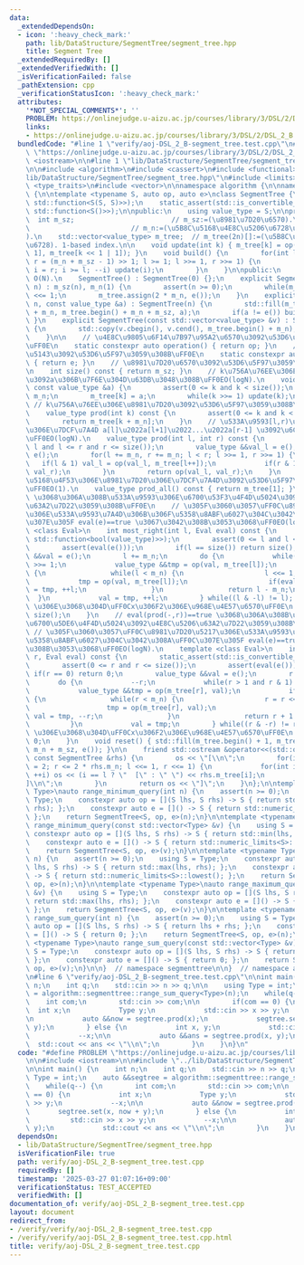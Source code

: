 ```yaml
---
data:
  _extendedDependsOn:
  - icon: ':heavy_check_mark:'
    path: lib/DataStructure/SegmentTree/segment_tree.hpp
    title: Segment Tree
  _extendedRequiredBy: []
  _extendedVerifiedWith: []
  _isVerificationFailed: false
  _pathExtension: cpp
  _verificationStatusIcon: ':heavy_check_mark:'
  attributes:
    '*NOT_SPECIAL_COMMENTS*': ''
    PROBLEM: https://onlinejudge.u-aizu.ac.jp/courses/library/3/DSL/2/DSL_2_B
    links:
    - https://onlinejudge.u-aizu.ac.jp/courses/library/3/DSL/2/DSL_2_B
  bundledCode: "#line 1 \"verify/aoj-DSL_2_B-segment_tree.test.cpp\"\n#define PROBLEM\
    \ \"https://onlinejudge.u-aizu.ac.jp/courses/library/3/DSL/2/DSL_2_B\"\n\n#include\
    \ <iostream>\n\n#line 1 \"lib/DataStructure/SegmentTree/segment_tree.hpp\"\n\n\
    \n\n#include <algorithm>\n#include <cassert>\n#include <functional>\n#line 8 \"\
    lib/DataStructure/SegmentTree/segment_tree.hpp\"\n#include <limits>\n#include\
    \ <type_traits>\n#include <vector>\n\nnamespace algorithm {\n\nnamespace segmenttree\
    \ {\n\ntemplate <typename S, auto op, auto e>\nclass SegmentTree {\n    static_assert(std::is_convertible_v<decltype(op),\
    \ std::function<S(S, S)>>);\n    static_assert(std::is_convertible_v<decltype(e),\
    \ std::function<S()>>);\n\npublic:\n    using value_type = S;\n\nprivate:\n  \
    \  int m_sz;                        // m_sz:=(\u8981\u7D20\u6570).\n    int m_n;\
    \                         // m_n:=(\u5B8C\u5168\u4E8C\u5206\u6728\u306E\u8449\u6570\
    ).\n    std::vector<value_type> m_tree;  // m_tree(2n)[]:=(\u5B8C\u5168\u4E8C\u5206\
    \u6728). 1-based index.\n\n    void update(int k) { m_tree[k] = op(m_tree[k <<\
    \ 1], m_tree[k << 1 | 1]); }\n    void build() {\n        for(int l = m_n >> 1,\
    \ r = (m_n + m_sz - 1) >> 1; l >= 1; l >>= 1, r >>= 1) {\n            for(int\
    \ i = r; i >= l; --i) update(i);\n        }\n    }\n\npublic:\n    // constructor.\
    \ O(N).\n    SegmentTree() : SegmentTree(0) {};\n    explicit SegmentTree(int\
    \ n) : m_sz(n), m_n(1) {\n        assert(n >= 0);\n        while(m_n < m_sz) m_n\
    \ <<= 1;\n        m_tree.assign(2 * m_n, e());\n    }\n    explicit SegmentTree(int\
    \ n, const value_type &a) : SegmentTree(n) {\n        std::fill(m_tree.begin()\
    \ + m_n, m_tree.begin() + m_n + m_sz, a);\n        if(a != e()) build();\n   \
    \ }\n    explicit SegmentTree(const std::vector<value_type> &v) : SegmentTree(v.size())\
    \ {\n        std::copy(v.cbegin(), v.cend(), m_tree.begin() + m_n);\n        build();\n\
    \    }\n\n    // \u4E8C\u9805\u6F14\u7B97\u95A2\u6570\u3092\u53D6\u5F97\u3059\u308B\
    \uFF0E\n    static constexpr auto operation() { return op; }\n    // \u5358\u4F4D\
    \u5143\u3092\u53D6\u5F97\u3059\u308B\uFF0E\n    static constexpr auto identity()\
    \ { return e; }\n    // \u8981\u7D20\u6570\u3092\u53D6\u5F97\u3059\u308B\uFF0E\
    \n    int size() const { return m_sz; }\n    // k\u756A\u76EE\u306E\u8981\u7D20\
    \u3092a\u306B\u7F6E\u304D\u63DB\u3048\u308B\uFF0EO(logN).\n    void set(int k,\
    \ const value_type &a) {\n        assert(0 <= k and k < size());\n        k +=\
    \ m_n;\n        m_tree[k] = a;\n        while(k >>= 1) update(k);\n    }\n   \
    \ // k\u756A\u76EE\u306E\u8981\u7D20\u3092\u53D6\u5F97\u3059\u308B\uFF0EO(1).\n\
    \    value_type prod(int k) const {\n        assert(0 <= k and k < size());\n\
    \        return m_tree[k + m_n];\n    }\n    // \u533A\u9593[l,r)\u306E\u8981\u7D20\
    \u306E\u7DCF\u7A4D a[l]\u2022a[l+1]\u2022...\u2022a[r-1] \u3092\u6C42\u3081\u308B\
    \uFF0EO(logN).\n    value_type prod(int l, int r) const {\n        assert(0 <=\
    \ l and l <= r and r <= size());\n        value_type &&val_l = e(), &&val_r =\
    \ e();\n        for(l += m_n, r += m_n; l < r; l >>= 1, r >>= 1) {\n         \
    \   if(l & 1) val_l = op(val_l, m_tree[l++]);\n            if(r & 1) val_r = op(m_tree[--r],\
    \ val_r);\n        }\n        return op(val_l, val_r);\n    }\n    // \u533A\u9593\
    \u5168\u4F53\u306E\u8981\u7D20\u306E\u7DCF\u7A4D\u3092\u53D6\u5F97\u3059\u308B\
    \uFF0EO(1).\n    value_type prod_all() const { return m_tree[1]; }\n    // eval(prod(l,-))==true\
    \ \u3068\u306A\u308B\u533A\u9593\u306E\u6700\u53F3\u4F4D\u5024\u3092\u4E8C\u5206\
    \u63A2\u7D22\u3059\u308B\uFF0E\n    // \u305F\u3060\u3057\uFF0C\u8981\u7D20\u5217\
    \u306E\u533A\u9593\u7A4D\u306B\u306F\u5358\u8ABF\u6027\u304C\u3042\u308A\uFF0C\
    \u307E\u305F eval(e)==true \u3067\u3042\u308B\u3053\u3068\uFF0EO(logN).\n    template\
    \ <class Eval>\n    int most_right(int l, Eval eval) const {\n        static_assert(std::is_convertible_v<Eval,\
    \ std::function<bool(value_type)>>);\n        assert(0 <= l and l <= size());\n\
    \        assert(eval(e()));\n        if(l == size()) return size();\n        value_type\
    \ &&val = e();\n        l += m_n;\n        do {\n            while(!(l & 1)) l\
    \ >>= 1;\n            value_type &&tmp = op(val, m_tree[l]);\n            if(!eval(tmp))\
    \ {\n                while(l < m_n) {\n                    l <<= 1;\n        \
    \            tmp = op(val, m_tree[l]);\n                    if(eval(tmp)) val\
    \ = tmp, ++l;\n                }\n                return l - m_n;\n          \
    \  }\n            val = tmp, ++l;\n        } while((l & -l) != l);  // (x&-x)==x\
    \ \u306E\u3068\u304D\uFF0Cx\u306F2\u306E\u968E\u4E57\u6570\uFF0E\n        return\
    \ size();\n    }\n    // eval(prod(-,r))==true \u3068\u306A\u308B\u533A\u9593\u306E\
    \u6700\u5DE6\u4F4D\u5024\u3092\u4E8C\u5206\u63A2\u7D22\u3059\u308B\uFF0E\n   \
    \ // \u305F\u3060\u3057\uFF0C\u8981\u7D20\u5217\u306E\u533A\u9593\u7A4D\u306B\u306F\
    \u5358\u8ABF\u6027\u304C\u3042\u308A\uFF0C\u307E\u305F eval(e)==true \u3067\u3042\
    \u308B\u3053\u3068\uFF0EO(logN).\n    template <class Eval>\n    int most_left(int\
    \ r, Eval eval) const {\n        static_assert(std::is_convertible_v<Eval, std::function<bool(value_type)>>);\n\
    \        assert(0 <= r and r <= size());\n        assert(eval(e()));\n       \
    \ if(r == 0) return 0;\n        value_type &&val = e();\n        r += m_n;\n \
    \       do {\n            --r;\n            while(r > 1 and r & 1) r >>= 1;\n\
    \            value_type &&tmp = op(m_tree[r], val);\n            if(eval(tmp))\
    \ {\n                while(r < m_n) {\n                    r = r << 1 | 1;\n \
    \                   tmp = op(m_tree[r], val);\n                    if(eval(tmp))\
    \ val = tmp, --r;\n                }\n                return r + 1 - m_n;\n  \
    \          }\n            val = tmp;\n        } while((r & -r) != r);  // (x&-x)==x\
    \ \u306E\u3068\u304D\uFF0Cx\u306F2\u306E\u968E\u4E57\u6570\uFF0E\n        return\
    \ 0;\n    }\n    void reset() { std::fill(m_tree.begin() + 1, m_tree.begin() +\
    \ m_n + m_sz, e()); }\n\n    friend std::ostream &operator<<(std::ostream &os,\
    \ const SegmentTree &rhs) {\n        os << \"[\\n\";\n        for(int l = 1, r\
    \ = 2; r <= 2 * rhs.m_n; l <<= 1, r <<= 1) {\n            for(int i = l; i < r;\
    \ ++i) os << (i == l ? \"  [\" : \" \") << rhs.m_tree[i];\n            os << \"\
    ]\\n\";\n        }\n        return os << \"]\";\n    }\n};\n\ntemplate <typename\
    \ Type>\nauto range_minimum_query(int n) {\n    assert(n >= 0);\n    using S =\
    \ Type;\n    constexpr auto op = [](S lhs, S rhs) -> S { return std::min(lhs,\
    \ rhs); };\n    constexpr auto e = []() -> S { return std::numeric_limits<S>::max();\
    \ };\n    return SegmentTree<S, op, e>(n);\n}\n\ntemplate <typename Type>\nauto\
    \ range_minimum_query(const std::vector<Type> &v) {\n    using S = Type;\n   \
    \ constexpr auto op = [](S lhs, S rhs) -> S { return std::min(lhs, rhs); };\n\
    \    constexpr auto e = []() -> S { return std::numeric_limits<S>::max(); };\n\
    \    return SegmentTree<S, op, e>(v);\n}\n\ntemplate <typename Type>\nauto range_maximum_query(int\
    \ n) {\n    assert(n >= 0);\n    using S = Type;\n    constexpr auto op = [](S\
    \ lhs, S rhs) -> S { return std::max(lhs, rhs); };\n    constexpr auto e = []()\
    \ -> S { return std::numeric_limits<S>::lowest(); };\n    return SegmentTree<S,\
    \ op, e>(n);\n}\n\ntemplate <typename Type>\nauto range_maximum_query(const std::vector<Type>\
    \ &v) {\n    using S = Type;\n    constexpr auto op = [](S lhs, S rhs) -> S {\
    \ return std::max(lhs, rhs); };\n    constexpr auto e = []() -> S { return std::numeric_limits<S>::lowest();\
    \ };\n    return SegmentTree<S, op, e>(v);\n}\n\ntemplate <typename Type>\nauto\
    \ range_sum_query(int n) {\n    assert(n >= 0);\n    using S = Type;\n    constexpr\
    \ auto op = [](S lhs, S rhs) -> S { return lhs + rhs; };\n    constexpr auto e\
    \ = []() -> S { return 0; };\n    return SegmentTree<S, op, e>(n);\n}\n\ntemplate\
    \ <typename Type>\nauto range_sum_query(const std::vector<Type> &v) {\n    using\
    \ S = Type;\n    constexpr auto op = [](S lhs, S rhs) -> S { return lhs + rhs;\
    \ };\n    constexpr auto e = []() -> S { return 0; };\n    return SegmentTree<S,\
    \ op, e>(v);\n}\n\n}  // namespace segmenttree\n\n}  // namespace algorithm\n\n\
    \n#line 6 \"verify/aoj-DSL_2_B-segment_tree.test.cpp\"\n\nint main() {\n    int\
    \ n;\n    int q;\n    std::cin >> n >> q;\n\n    using Type = int;\n    auto &&segtree\
    \ = algorithm::segmenttree::range_sum_query<Type>(n);\n    while(q--) {\n    \
    \    int com;\n        std::cin >> com;\n\n        if(com == 0) {\n          \
    \  int x;\n            Type y;\n            std::cin >> x >> y;\n            --x;\n\
    \n            auto &&now = segtree.prod(x);\n            segtree.set(x, now +\
    \ y);\n        } else {\n            int x, y;\n            std::cin >> x >> y;\n\
    \            --x;\n\n            auto &&ans = segtree.prod(x, y);\n          \
    \  std::cout << ans << \"\\n\";\n        }\n    }\n}\n"
  code: "#define PROBLEM \"https://onlinejudge.u-aizu.ac.jp/courses/library/3/DSL/2/DSL_2_B\"\
    \n\n#include <iostream>\n\n#include \"../lib/DataStructure/SegmentTree/segment_tree.hpp\"\
    \n\nint main() {\n    int n;\n    int q;\n    std::cin >> n >> q;\n\n    using\
    \ Type = int;\n    auto &&segtree = algorithm::segmenttree::range_sum_query<Type>(n);\n\
    \    while(q--) {\n        int com;\n        std::cin >> com;\n\n        if(com\
    \ == 0) {\n            int x;\n            Type y;\n            std::cin >> x\
    \ >> y;\n            --x;\n\n            auto &&now = segtree.prod(x);\n     \
    \       segtree.set(x, now + y);\n        } else {\n            int x, y;\n  \
    \          std::cin >> x >> y;\n            --x;\n\n            auto &&ans = segtree.prod(x,\
    \ y);\n            std::cout << ans << \"\\n\";\n        }\n    }\n}\n"
  dependsOn:
  - lib/DataStructure/SegmentTree/segment_tree.hpp
  isVerificationFile: true
  path: verify/aoj-DSL_2_B-segment_tree.test.cpp
  requiredBy: []
  timestamp: '2025-03-27 01:07:16+09:00'
  verificationStatus: TEST_ACCEPTED
  verifiedWith: []
documentation_of: verify/aoj-DSL_2_B-segment_tree.test.cpp
layout: document
redirect_from:
- /verify/verify/aoj-DSL_2_B-segment_tree.test.cpp
- /verify/verify/aoj-DSL_2_B-segment_tree.test.cpp.html
title: verify/aoj-DSL_2_B-segment_tree.test.cpp
---
```

